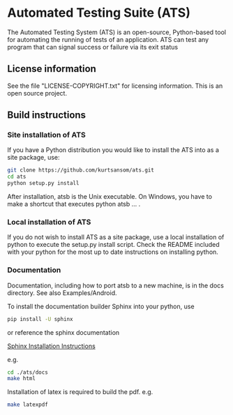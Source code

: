 # Automated Testing Suite (ATS)

The Automated Testing System (ATS) is an open-source, Python-based tool for automating the running of tests of an
application. ATS can test any program that can signal success or failure via its exit status

## License information

See the file "LICENSE-COPYRIGHT.txt" for licensing information. This is an
open source project.

## Build instructions

### Site installation of ATS

If you have a Python distribution you would like to install
the ATS into as a site package, use:

```sh
git clone https://github.com/kurtsansom/ats.git
cd ats
python setup.py install
```

After installation, atsb is the Unix executable. On Windows, you have to
make a shortcut that executes python atsb ... <rest of arguments>.

### Local installation of ATS

If you do not wish to install ATS as a site package, use a local
installation of python to execute the setup.py install script.
Check the README included with your python for the most up to
date instructions on installing python.

### Documentation

Documentation, including how to port atsb to a new machine, is in the docs 
directory. See also Examples/Android.

To install the documentation builder Sphinx into your python, use 

```sh
pip install -U sphinx
```

or reference the sphinx documentation

[Sphinx Installation Instructions](https://www.sphinx-doc.org/en/master/usage/installation.html)

e.g.

```sh
cd ./ats/docs
make html
```

Installation of latex is required to build the pdf. e.g.

```sh
make latexpdf
```
